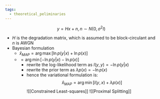 ```yaml
---
tags:
  - theoretical_peliminaries
---
```

$$
y = Hx + n, n \sim N (0, \sigma ^2 I)
$$
- $H$ is the degradation matrix, which is assumed to be block-circulant and $n$ is AWGN
- Bayesian formulation
	- $\hat x _{MAP} = \arg\max [\ln p(y|x) + \ln p(x)]$
	- $= \arg \min [- \ln p (y|x) - \ln p(x)]$
		- rewrite the log-likelihood term as $l(y,y)= - \ln p(y|x)$
		- rewrite the prior term as $\lambda p(x) = -\ln p(x)$
		- hence the variational formulation is:
			$$\hat x_{MAP} = \arg \min [l(y,x)+ \lambda p(x)]$$
![[Constrained Least-squares]]
![[Proximal Splitting]]